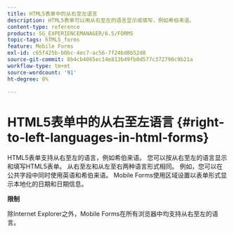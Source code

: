 ```yaml
---
title: HTML5表单中的从右至左语言
description: HTML5表单可以用从右至左的语言显示或填写，例如希伯来语。
content-type: reference
products: SG_EXPERIENCEMANAGER/6.5/FORMS
topic-tags: hTML5_forms
feature: Mobile Forms
exl-id: c65f425b-b0bc-4ec7-ac56-7f24bd8b52d8
source-git-commit: 8b4cb4065ec14e813b49fb0d577c372790c9b21a
workflow-type: tm+mt
source-wordcount: '91'
ht-degree: 0%

---
```


# HTML5表单中的从右至左语言 {#right-to-left-languages-in-html-forms}

HTML5表单支持从右至左的语言，例如希伯来语。 您可以按从右至左的语言显示和填写HTML5表单。 从右至左和从左至右两种语言形式相同。 例如，您可以在公共字段中同时使用英语和希伯来语。 Mobile Forms使用区域设置以表单形式显示本地化的日期和日期信息。

**限制**

除Internet Explorer之外，Mobile Forms在所有浏览器中均支持从右至左的语言。
